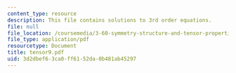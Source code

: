 ```yaml
---
content_type: resource
description: This file contains solutions to 3rd order equations.
file: null
file_location: /coursemedia/3-60-symmetry-structure-and-tensor-properties-of-materials-fall-2005/3d2dbef63ca0ff6152da0b481ab45297_tensor9.pdf
file_type: application/pdf
resourcetype: Document
title: tensor9.pdf
uid: 3d2dbef6-3ca0-ff61-52da-0b481ab45297
---
```

